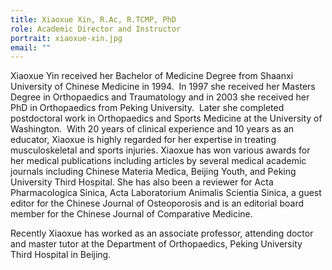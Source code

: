 ```yaml
---
title: Xiaoxue Xin, R.Ac, R.TCMP, PhD
role: Academic Director and Instructor
portrait: xiaoxue-xin.jpg
email: ""
---
```

Xiaoxue Yin received her Bachelor of Medicine Degree from Shaanxi University of Chinese Medicine in 1994.  In 1997 she received her Masters Degree in Orthopaedics and Traumatology and in 2003 she received her PhD in Orthopaedics from Peking University.  Later she completed postdoctoral work in Orthopaedics and Sports Medicine at the University of Washington.  With 20 years of clinical experience and 10 years as an educator, Xiaoxue is highly regarded for her expertise in treating musculoskeletal and sports injuries. Xiaoxue has won various awards for her medical publications including articles by several medical academic journals including Chinese Materia Medica, Beijing Youth, and Peking University Third Hospital. She has also been a reviewer for Acta Pharmacologica Sinica, Acta Laboratorium Animalis Scientia Sinica, a guest editor for the Chinese Journal of Osteoporosis and is an editorial board member for the Chinese Journal of Comparative Medicine.

Recently Xiaoxue has worked as an associate professor, attending doctor and master tutor at the Department of Orthopaedics, Peking University Third Hospital in Beijing.